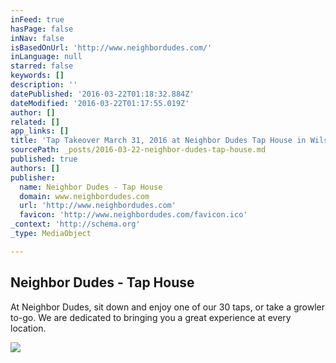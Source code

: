 ```yaml
---
inFeed: true
hasPage: false
inNav: false
isBasedOnUrl: 'http://www.neighbordudes.com/'
inLanguage: null
starred: false
keywords: []
description: ''
datePublished: '2016-03-22T01:18:32.884Z'
dateModified: '2016-03-22T01:17:55.019Z'
author: []
related: []
app_links: []
title: 'Tap Takeover March 31, 2016 at Neighbor Dudes Tap House in Wilsonville!'
sourcePath: _posts/2016-03-22-neighbor-dudes-tap-house.md
published: true
authors: []
publisher:
  name: Neighbor Dudes - Tap House
  domain: www.neighbordudes.com
  url: 'http://www.neighbordudes.com'
  favicon: 'http://www.neighbordudes.com/favicon.ico'
_context: 'http://schema.org'
_type: MediaObject

---
```

<article style=""><h1>Neighbor Dudes - Tap House</h1><p>At Neighbor Dudes, sit down and enjoy one of our 30 taps, or take a growler to-go. We are dedicated to bringing you a great experience at every location.</p><img src="http://www.neighbordudes.com/uploads/2/3/1/9/23199510/114838.jpg" /></article>